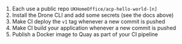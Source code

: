 
1. Each use a public repo `UKHomeOffice/acp-hello-world-[n]`
1. Install the Drone CLI and add some secrets (see the docs above)
1. Make CI deploy the `v1` tag whenever a new commit is pushed
1. Make CI build your application whenever a new commit is pushed​
1. Publish a Docker image to Quay as part of your CI pipeline​